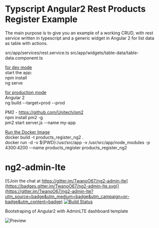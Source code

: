 # Typscript Angular2 Rest Products Register Example
The main purpose is to give you an example of a working CRUD, 
with rest service written in typescript and a generic widget in Angular 2 for 
list data as table with actions.

src/app/services/rest.service.ts
src/app/widgets/table-data/table-data.component.ts

<u>for dev mode</u> <br>
start the app: <br>
npm install <br>
ng serve

<u>for production mode</u><br>
Angular 2 <br>
ng build --target=prod --prod <br>


PM2 - https://github.com/Unitech/pm2 <br>
npm install pm2 -g <br>
pm2 start server.js --name my-app

<u>Run the Docker Image</u><br>
docker build -t products_register_ng2 . <br>
docker run -d -v ${PWD}:/usr/src/app -v /usr/src/app/node_modules -p 4300:4200 --name products_register products_register_ng2



# ng2-admin-lte

[![Join the chat at https://gitter.im/TwanoO67/ng2-admin-lte](https://badges.gitter.im/TwanoO67/ng2-admin-lte.svg)](https://gitter.im/TwanoO67/ng2-admin-lte?utm_source=badge&utm_medium=badge&utm_campaign=pr-badge&utm_content=badge)
[![Build Status](https://travis-ci.org/TwanoO67/ng2-admin-lte.svg?branch=master)](https://travis-ci.org/TwanoO67/ng2-admin-lte)

Bootstraping of Angular2 with AdminLTE dashboard template

![Preview](https://almsaeedstudio.com/img/AdminLTE2.1.png)
